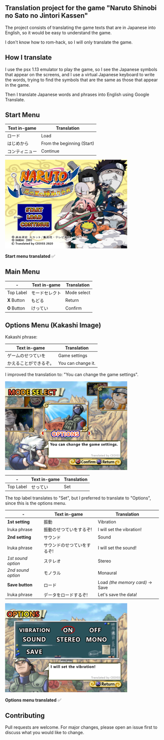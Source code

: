## Translation project for the game "Naruto Shinobi no Sato no Jintori Kassen"

The project consists of translating the game texts that are in Japanese into English, so it would be easy to understand the game.

I don't know how to rom-hack, so I will only translate the game.

## How I translate

I use the psx 1.13 emulator to play the game, so I see the Japanese symbols that appear on the screens, and I use a virtual Japanese keyboard to write the words, trying to find the symbols that are the same as those that appear in the game.

Then I translate Japanese words and phrases into English using Google Translate.

## Start Menu

Text in-game  | Translation
--- | ---
ロード | Load
はじめから | From the beginning (Start)
コンティニュー | Continue

<img src="/images/Menu-Start.jpg" width="400">

**Start menu translated** ✅

## Main Menu

| - | Text in-game  | Translation
--- | --- | ---
Top Label | モードセレクト | Mode select
**X** Button | もどる | Return
**O** Button | けってい | Confirm

## Options Menu (Kakashi Image)

Kakashi phrase:

| Text in-game  | Translation |
| --- | --- |
| ゲームのせつていを | Game settings |
| かえることができるぞ。 | You can change it. |

I improved the translation to: "You can change the game settings".

<img src="/images/Main_Menu-Options.jpg" width="400">

| - | Text in-game  | Translation |
| --- | --- | --- |
| Top Label | せってい | Set |

The top label translates to "Set", but I preferred to translate to "Options", since this is the options menu.

| - | Text in-game  | Translation
--- | --- | ---
**1st setting** | 振動 | Vibration
Iruka phrase | 振動のせつていをするぞ! | I will set the vibration!
**2nd setting** | サウンド | Sound
Iruka phrase | サウンドのせつていをするぞ! | I will set the sound!
*1st sound option* | ステレオ | Stereo
*2nd sound option* | モノラル | Monaural
**Save button** | ロード | Load *(the memory card)* → Save
Iruka phrase | データをロードするぞ! | Let's save the data!

<img src="/images/Menu-Options.jpg" width="400">

**Options menu translated** ✅

## Contributing

Pull requests are welcome. For major changes, please open an issue first to discuss what you would like to change.
